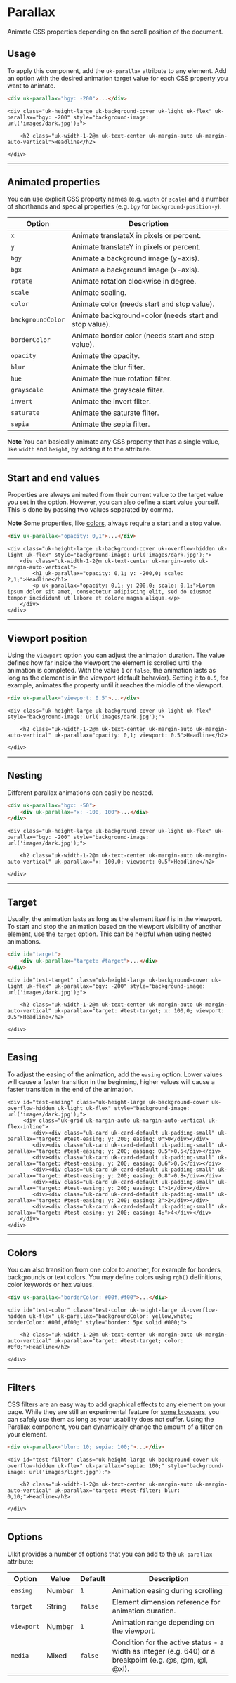 # Parallax

<p class="uk-text-lead">Animate CSS properties depending on the scroll position of the document.</p>

## Usage

To apply this component, add the `uk-parallax` attribute to any element. Add an option with the desired animation target value for each CSS property you want to animate.

```html
<div uk-parallax="bgy: -200">...</div>
```

```example
<div class="uk-height-large uk-background-cover uk-light uk-flex" uk-parallax="bgy: -200" style="background-image: url('images/dark.jpg');">

    <h2 class="uk-width-1-2@m uk-text-center uk-margin-auto uk-margin-auto-vertical">Headline</h2>

</div>
```

***

## Animated properties

You can use explicit CSS property names (e.g. `width` or `scale`) and a number of shorthands and special properties (e.g. `bgy` for `background-position-y`).

| Option | Description |
| --- | --- |
| `x` | Animate translateX in pixels or percent. |
| `y` | Animate translateY in pixels or percent. |
| `bgy` | Animate a background image (y-axis). |
| `bgx` | Animate a background image (x-axis). |
| `rotate` | Animate rotation clockwise in degree. |
| `scale` | Animate scaling. |
| `color` | Animate color (needs start and stop value). |
| `backgroundColor` | Animate background-color (needs start and stop value). |
| `borderColor` | Animate border color (needs start and stop value). |
| `opacity` | Animate the opacity. |
| `blur` | Animate the blur filter. |
| `hue` | Animate the hue rotation filter. |
| `grayscale` | Animate the grayscale filter. |
| `invert` | Animate the invert filter. |
| `saturate` | Animate the saturate filter. |
| `sepia` | Animate the sepia filter. |

**Note** You can basically animate any CSS property that has a single value, like `width` and `height`, by adding it to the attribute.

***

## Start and end values

Properties are always animated from their current value to the target value you set in the option. However, you can also define a start value yourself. This is done by passing two values separated by comma.

**Note** Some properties, like [colors](#colors), always require a start and a stop value.

```html
<div uk-parallax="opacity: 0,1">...</div>
```

```example
<div class="uk-height-large uk-background-cover uk-overflow-hidden uk-light uk-flex" style="background-image: url('images/dark.jpg');">
    <div class="uk-width-1-2@m uk-text-center uk-margin-auto uk-margin-auto-vertical">
        <h1 uk-parallax="opacity: 0,1; y: -200,0; scale: 2,1;">Headline</h1>
        <p uk-parallax="opacity: 0,1; y: 200,0; scale: 0,1;">Lorem ipsum dolor sit amet, consectetur adipiscing elit, sed do eiusmod tempor incididunt ut labore et dolore magna aliqua.</p>
    </div>
</div>
```

***

## Viewport position

Using the <code>viewport</code> option you can adjust the animation duration. The value defines how far inside the viewport the element is scrolled until the animation is completed. With the value <code>1</code> or <code>false</code>, the animation lasts as long as the element is in the viewport (default behavior). Setting it to <code>0.5</code>, for example, animates the property until it reaches the middle of the viewport.

```html
<div uk-parallax="viewport: 0.5">...</div>
```

```example
<div class="uk-height-large uk-background-cover uk-light uk-flex" style="background-image: url('images/dark.jpg');">

    <h2 class="uk-width-1-2@m uk-text-center uk-margin-auto uk-margin-auto-vertical" uk-parallax="opacity: 0,1; viewport: 0.5">Headline</h2>

</div>
```

***

## Nesting

Different parallax animations can easily be nested.

```html
<div uk-parallax="bgx: -50">
    <div uk-parallax="x: -100, 100">...</div>
</div>
```

```example
<div class="uk-height-large uk-background-cover uk-light uk-flex" uk-parallax="bgy: -200" style="background-image: url('images/dark.jpg');">

    <h2 class="uk-width-1-2@m uk-text-center uk-margin-auto uk-margin-auto-vertical" uk-parallax="x: 100,0; viewport: 0.5">Headline</h2>

</div>
```

***

## Target

Usually, the animation lasts as long as the element itself is in the viewport. To start and stop the animation based on the viewport visibility of another element, use the `target` option. This can be helpful when using nested animations.

```html
<div id="target">
    <div uk-parallax="target: #target">...</div>
</div>
```

```example
<div id="test-target" class="uk-height-large uk-background-cover uk-light uk-flex" uk-parallax="bgy: -200" style="background-image: url('images/dark.jpg');">

    <h2 class="uk-width-1-2@m uk-text-center uk-margin-auto uk-margin-auto-vertical" uk-parallax="target: #test-target; x: 100,0; viewport: 0.5">Headline</h2>

</div>
```

***

## Easing

To adjust the easing of the animation, add the `easing` option. Lower values will cause a faster transition in the beginning, higher values will cause a faster transition in the end of the animation.

```example
<div id="test-easing" class="uk-height-large uk-background-cover uk-overflow-hidden uk-light uk-flex" style="background-image: url('images/dark.jpg');">
     <div class="uk-grid uk-margin-auto uk-margin-auto-vertical uk-flex-inline">
        <div><div class="uk-card uk-card-default uk-padding-small" uk-parallax="target: #test-easing; y: 200; easing: 0">0</div></div>
        <div><div class="uk-card uk-card-default uk-padding-small" uk-parallax="target: #test-easing; y: 200; easing: 0.5">0.5</div></div>
        <div><div class="uk-card uk-card-default uk-padding-small" uk-parallax="target: #test-easing; y: 200; easing: 0.6">0.6</div></div>
        <div><div class="uk-card uk-card-default uk-padding-small" uk-parallax="target: #test-easing; y: 200; easing: 0.8">0.8</div></div>
        <div><div class="uk-card uk-card-default uk-padding-small" uk-parallax="target: #test-easing; y: 200; easing: 1">1</div></div>
        <div><div class="uk-card uk-card-default uk-padding-small" uk-parallax="target: #test-easing; y: 200; easing: 2">2</div></div>
        <div><div class="uk-card uk-card-default uk-padding-small" uk-parallax="target: #test-easing; y: 200; easing: 4;">4</div></div>
    </div>
</div>
```

***

## Colors

You can also transition from one color to another, for example for borders, backgrounds or text colors. You may define colors using `rgb()` definitions, color keywords or hex values.

```html
<div uk-parallax="borderColor: #00f,#f00">...</div>
```

```example
<div id="test-color" class="test-color uk-height-large uk-overflow-hidden uk-flex" uk-parallax="backgroundColor: yellow,white; borderColor: #00f,#f00;" style="border: 5px solid #000;">

    <h2 class="uk-width-1-2@m uk-text-center uk-margin-auto uk-margin-auto-vertical" uk-parallax="target: #test-target; color: #0f0;">Headline</h2>

</div>
```

***

## Filters

CSS filters are an easy way to add graphical effects to any element on your page. While they are still an experimental feature for [some browsers](https://caniuse.com/filter), you can safely use them as long as your usability does not suffer. Using the Parallax component, you can dynamically change the amount of a filter on your element.

```html
<div uk-parallax="blur: 10; sepia: 100;">...</div>
```

```example
<div id="test-filter" class="uk-height-large uk-background-cover uk-overflow-hidden uk-flex" uk-parallax="sepia: 100;" style="background-image: url('images/light.jpg');">

    <h2 class="uk-width-1-2@m uk-text-center uk-margin-auto uk-margin-auto-vertical" uk-parallax="target: #test-filter; blur: 0,10;">Headline</h2>

</div>
```

***

## Options

UIkit provides a number of options that you can add to the `uk-parallax` attribute:

| Option | Value | Default | Description |
| --- | --- | --- | --- |
| `easing` | Number | `1` | Animation easing during scrolling |
| `target` | String | `false` | Element dimension reference for animation duration. |
| `viewport` | Number | `1` | Animation range depending on the viewport. |
| `media` | Mixed | `false` | Condition for the active status - a width as integer (e.g. 640) or a breakpoint (e.g. @s, @m, @l, @xl). |
